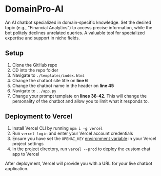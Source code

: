 # DomainPro-AI

An AI chatbot specialized in domain-specific knowledge. Set the desired topic (e.g., "Financial Analytics") to access precise information, while the bot politely declines unrelated queries. A valuable tool for specialized expertise and support in niche fields.

## Setup
1. Clone the GitHub repo
2. CD into the repo folder
3. Navigate to `./templates/index.html`
4. Change the chatbot site title on **line 6**
5. Change the chatbot name in the header on **line 45**
6. Navigate to `../app.py`
7. Change your prompt template on **lines 38-42**. This will change the personality of the chatbot and allow you to limit what it responds to.

## Deployment to Vercel
1. Install Vercel CLI by running `npm i -g vercel`
2. Run `vercel login` and enter your Vercel account credentials
3. Ensure you have set the `OPENAI_KEY` [environment variable](https://vercel.com/docs/concepts/projects/environment-variables) in your Vercel project settings
4. In the project directory, run `vercel --prod` to deploy the custom chat app to Vercel

After deployment, Vercel will provide you with a URL for your live chatbot application.
